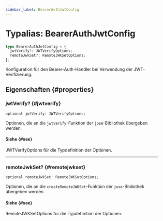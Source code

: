 ```yaml
---
sidebar_label: BearerAuthJwtConfig
---
```


# Typalias: BearerAuthJwtConfig

```ts
type BearerAuthJwtConfig = {
  jwtVerify?: JWTVerifyOptions;
  remoteJwkSet?: RemoteJWKSetOptions;
};
```

Konfiguration für den Bearer-Auth-Handler bei Verwendung der JWT-Verifizierung.

## Eigenschaften {#properties}

### jwtVerify? {#jwtverify}

```ts
optional jwtVerify: JWTVerifyOptions;
```

Optionen, die an die `jwtVerify`-Funktion der `jose`-Bibliothek übergeben werden.

#### Siehe {#see}

JWTVerifyOptions für die Typdefinition der Optionen.

***

### remoteJwkSet? {#remotejwkset}

```ts
optional remoteJwkSet: RemoteJWKSetOptions;
```

Optionen, die an die `createRemoteJWKSet`-Funktion der `jose`-Bibliothek übergeben werden.

#### Siehe {#see}

RemoteJWKSetOptions für die Typdefinition der Optionen.
